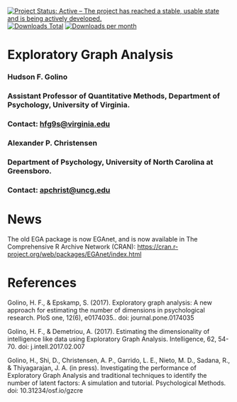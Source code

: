 [![Project Status: Active – The project has reached a stable, usable state and is being actively developed.](https://www.repostatus.org/badges/latest/active.svg)](https://www.repostatus.org/#active) [![Downloads Total](https://cranlogs.r-pkg.org/badges/grand-total/EGAnet?color=brightgreen)](https://cran.r-project.org/package=EGAnet) [![Downloads per month](http://cranlogs.r-pkg.org/badges/EGAnet?color=brightgreen)](https://cran.r-project.org/package=EGAnet) 

Exploratory Graph Analysis
=============
### Hudson F. Golino ###
### Assistant Professor of Quantitative Methods, Department of Psychology, University of Virginia. ###
### Contact: <hfg9s@virginia.edu> ###

### Alexander P. Christensen ###
### Department of Psychology, University of North Carolina at Greensboro. ###
### Contact: <apchrist@uncg.edu> ###


News
============

The old EGA package is now EGAnet, and is now available in The Comprehensive R Archive Network (CRAN): https://cran.r-project.org/web/packages/EGAnet/index.html


References
============

Golino, H. F., & Epskamp, S. (2017). Exploratory graph analysis: A new approach for estimating the number of dimensions in psychological research. PloS one, 12(6), e0174035.. doi: journal.pone.0174035

Golino, H. F., & Demetriou, A. (2017). Estimating the dimensionality of intelligence like data using Exploratory Graph Analysis. Intelligence, 62, 54-70. doi: j.intell.2017.02.007

Golino, H., Shi, D., Christensen, A. P., Garrido, L. E., Nieto, M. D., Sadana, R., & Thiyagarajan, J. A. (in press). Investigating the performance of Exploratory Graph Analysis and traditional techniques to identify the number of latent factors: A simulation and tutorial. Psychological Methods. doi: 10.31234/osf.io/gzcre

